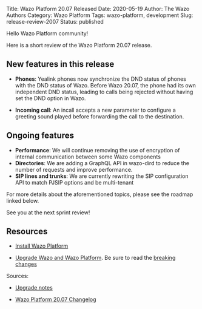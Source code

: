 Title: Wazo Platform 20.07 Released
Date: 2020-05-19
Author: The Wazo Authors
Category: Wazo Platform
Tags: wazo-platform, development
Slug: release-review-2007
Status: published

Hello Wazo Platform community!

Here is a short review of the Wazo Platform 20.07 release.

## New features in this release

* **Phones**: Yealink phones now synchronize the DND status of phones with the DND status of Wazo.
  Before Wazo 20.07, the phone had its own independent DND status, leading to calls being rejected
without having set the DND option in Wazo.

* **Incoming call**: An incall accepts a new parameter to configure a greeting sound played before
  forwarding the call to the destination.

## Ongoing features

* **Performance**: We will continue removing the use of encryption of internal communication between
  some Wazo components
* **Directories**: We are adding a GraphQL API in wazo-dird to reduce the number of requests and
  improve performance.
* **SIP lines and trunks**: We are currently rewriting the SIP configuration API to match PJSIP
  options and be multi-tenant


For more details about the aforementioned topics, please see the roadmap linked below.

See you at the next sprint review!

## Resources

* [Install Wazo Platform](/install)

* [Upgrade Wazo and Wazo Platform](/uc-doc/upgrade/). Be sure to read the [breaking changes](/uc-doc/upgrade/upgrade_notes#20-07)

Sources:

* [Upgrade notes](/uc-doc/upgrade/upgrade_notes#20-07)

* [Wazo Platform 20.07 Changelog](https://wazo-dev.atlassian.net/secure/ReleaseNote.jspa?projectId=10011&version=10088)
